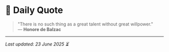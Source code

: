 # 📜 Daily Quote

> "There is no such thing as a great talent without great willpower."  
> — **Honore de Balzac**

---

_Last updated: 23 June 2025 ⏳_
